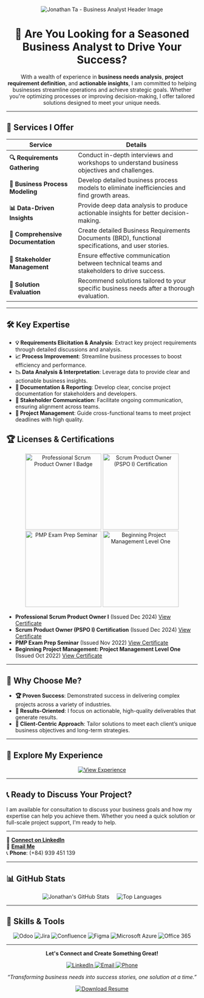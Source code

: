 <!-- Add a Custom Banner Image, Centered -->
<p align="center">
  <img 
    src="https://github.com/taanhluan/JonathanTa/blob/f351209a3b7b2a9fc10db5087680251581c13bf5/Jonathan%20TA-2.png?raw=true" 
    alt="Jonathan Ta - Business Analyst Header Image" 
    style="max-width: 100%; height: auto;" 
  />
</p>

<!-- Center the Header Text -->
<h1 align="center">🎯 Are You Looking for a Seasoned Business Analyst to Drive Your Success?</h1>

<p align="center">
  With a wealth of experience in <strong>business needs analysis</strong>, <strong>project requirement definition</strong>, and <strong>actionable insights</strong>, I am committed to helping businesses streamline operations and achieve strategic goals. Whether you're optimizing processes or improving decision-making, I offer tailored solutions designed to meet your unique needs.
</p>

---

## 🚀 **Services I Offer**

| **Service**                        | **Details**                                                                                     |
|------------------------------------|-------------------------------------------------------------------------------------------------|
| **🔍 Requirements Gathering**      | Conduct in-depth interviews and workshops to understand business objectives and challenges.     |
| **🔗 Business Process Modeling**    | Develop detailed business process models to eliminate inefficiencies and find growth areas.      |
| **📊 Data-Driven Insights**         | Provide deep data analysis to produce actionable insights for better decision-making.            |
| **📝 Comprehensive Documentation** | Create detailed Business Requirements Documents (BRD), functional specifications, and user stories. |
| **🤝 Stakeholder Management**       | Ensure effective communication between technical teams and stakeholders to drive success.        |
| **🔧 Solution Evaluation**          | Recommend solutions tailored to your specific business needs after a thorough evaluation.        |

---

## 🛠 **Key Expertise**

- **💡 Requirements Elicitation & Analysis**: Extract key project requirements through detailed discussions and analysis.
- **📈 Process Improvement**: Streamline business processes to boost efficiency and performance.
- **📉 Data Analysis & Interpretation**: Leverage data to provide clear and actionable business insights.
- **📝 Documentation & Reporting**: Develop clear, concise project documentation for stakeholders and developers.
- **💬 Stakeholder Communication**: Facilitate ongoing communication, ensuring alignment across teams.
- **📅 Project Management**: Guide cross-functional teams to meet project deadlines with high quality.

## 🏆 **Licenses & Certifications**

<p align="center">
  <img src="https://github.com/taanhluan/JonathanTa/blob/main/image.png?raw=true" alt="Professional Scrum Product Owner I Badge" width="200px" />
  <img src="https://github.com/taanhluan/JonathanTa/blob/main/image.png?raw=true" alt="Scrum Product Owner (PSPO I) Certification" width="200px" />
  <img src="https://via.placeholder.com/200" alt="PMP Exam Prep Seminar" width="200px" />
  <img src="https://via.placeholder.com/200" alt="Beginning Project Management Level One" width="200px" />
</p>

- **Professional Scrum Product Owner I** (Issued Dec 2024) [View Certificate](https://scrum.org/certificates/1168294)
- **Scrum Product Owner (PSPO I) Certification** (Issued Dec 2024) [View Certificate](https://www.udemy.com/certificate/UC-2c5a42c8-7b69-4eb3-a2d6-ab8269fc24eb/)
- **PMP Exam Prep Seminar** (Issued Nov 2022) [View Certificate](https://instructingcom-llc.verified.cv/en/verify/06023331710926)
- **Beginning Project Management: Project Management Level One** (Issued Oct 2022) [View Certificate](https://instructingcom-llc.verified.cv/en/verify/46496893995402?ref)

---

## 🌟 **Why Choose Me?**

- **🏆 Proven Success**: Demonstrated success in delivering complex projects across a variety of industries.
- **🎯 Results-Oriented**: I focus on actionable, high-quality deliverables that generate results.
- **👥 Client-Centric Approach**: Tailor solutions to meet each client’s unique business objectives and long-term strategies.

---

## 💼 **Explore My Experience**

<p align="center">
  <a href="experience.html" target="_blank">
    <img src="https://img.shields.io/badge/-View%20Experience-FF5733?style=for-the-badge&logo=readme&logoColor=white" alt="View Experience">
  </a>
</p>

---

## 📞 **Ready to Discuss Your Project?**

I am available for consultation to discuss your business goals and how my expertise can help you achieve them. Whether you need a quick solution or full-scale project support, I'm ready to help.

---

💼 **[Connect on LinkedIn](https://www.linkedin.com/in/taanhluan/)**  
📧 **[Email Me](mailto:taanhluan@gmail.com)**  
📞 **Phone**: (+84) 939 451 139

---

## 📊 **GitHub Stats**

<div align="center" style="display: flex; justify-content: center; gap: 20px; flex-wrap: wrap;">
  <img 
    src="https://github-readme-stats.vercel.app/api?username=taanhluan&show_icons=true&theme=radical" 
    alt="Jonathan's GitHub Stats" 
    style="max-width: 100%; height: auto;" 
  />
  <img 
    src="https://github-readme-stats.vercel.app/api/top-langs/?username=taanhluan&layout=compact&theme=dark" 
    alt="Top Languages" 
    style="max-width: 100%; height: auto;" 
  />
</div>

---

## 🚀 **Skills & Tools**

<p align="center">
  <img src="https://img.shields.io/badge/-Odoo-77127B?style=flat-square&logo=odoo" alt="Odoo" />
  <img src="https://img.shields.io/badge/-Jira-0052CC?style=flat-square&logo=jira" alt="Jira" />
  <img src="https://img.shields.io/badge/-Confluence-172B4D?style=flat-square&logo=confluence" alt="Confluence" />
  <img src="https://img.shields.io/badge/-Figma-F24E1E?style=flat-square&logo=figma" alt="Figma" />
  <img src="https://img.shields.io/badge/-Azure-0089D6?style=flat-square&logo=microsoft-azure" alt="Microsoft Azure" />
  <img src="https://img.shields.io/badge/-Office_365-D83B01?style=flat-square&logo=microsoft-office" alt="Office 365" />
</p>

---

<p align="center">
  <b>Let's Connect and Create Something Great!</b>
</p>

<p align="center">
  <a href="https://www.linkedin.com/in/taanhluan/">
    <img src="https://img.shields.io/badge/-LinkedIn-0077B5?style=flat-square&logo=linkedin&logoColor=white" alt="LinkedIn">
  </a>
  <a href="mailto:taanhluan@gmail.com">
    <img src="https://img.shields.io/badge/-Email-D14836?style=flat-square&logo=gmail&logoColor=white" alt="Email">
  </a>
  <a href="tel:+84939451139">
    <img src="https://img.shields.io/badge/-Phone-34A853?style=flat-square&logo=whatsapp&logoColor=white" alt="Phone">
  </a>
</p>

<p align="center">
  <i>“Transforming business needs into success stories, one solution at a time.”</i>
</p>

<p align="center">
  <a href="https://github.com/taanhluan/JonathanTa/blob/main/Ta%20Anh%20Luan%20Resume.pdf" download>
    <img src="https://img.shields.io/badge/-Download_Resume-FF5733?style=for-the-badge&logo=download&logoColor=white" alt="Download Resume" />
  </a>
</p>
